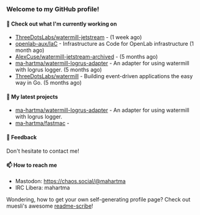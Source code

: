 ### Welcome to my GitHub profile!

#### 🔭 Check out what I'm currently working on

- [ThreeDotsLabs/watermill-jetstream](https://github.com/ThreeDotsLabs/watermill-jetstream) -  (1 week ago)
- [openlab-aux/IaC](https://github.com/openlab-aux/IaC) - Infrastructure as Code for OpenLab infrastructure (1 month ago)
- [AlexCuse/watermill-jetstream-archived](https://github.com/AlexCuse/watermill-jetstream-archived) -  (5 months ago)
- [ma-hartma/watermill-logrus-adapter](https://github.com/ma-hartma/watermill-logrus-adapter) - An adapter for using watermill with logrus logger. (5 months ago)
- [ThreeDotsLabs/watermill](https://github.com/ThreeDotsLabs/watermill) - Building event-driven applications the easy way in Go. (5 months ago)

#### 🌱 My latest projects

- [ma-hartma/watermill-logrus-adapter](https://github.com/ma-hartma/watermill-logrus-adapter) - An adapter for using watermill with logrus logger.
- [ma-hartma/fastmac](https://github.com/ma-hartma/fastmac) - 

#### 💬 Feedback

Don't hesitate to contact me!

#### 📫 How to reach me

- Mastodon: https://chaos.social/@mahartma
- IRC Libera: mahartma

Wondering, how to get your own self-generating profile page? 
Check out muesli's awesome [readme-scribe](https://github.com/muesli/readme-scribe)!
